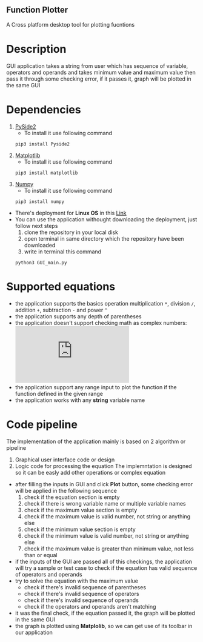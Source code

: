 ## Function Plotter
A Cross platform desktop tool for plotting fucntions 

# Description
GUI application takes a string from user which has sequence of variable, operators and operands and takes minimum value and maximum value then pass it through some checking error, if it passes it, graph will be plotted in the same GUI

# Dependencies 
1. [PySide2](https://pypi.org/project/PySide2/)
   - To install it use following command
   ```
   pip3 install Pyside2
   ```
2. [Matplotlib](https://matplotlib.org/)
   - To install it use following command
   ```
   pip3 install matplotlib
   ```
3. [Numpy](https://numpy.org/)
   - To install it use following command
   ```
   pip3 install numpy
   ```
- There's deployment for **Linux OS** in this [Link](https://drive.google.com/file/d/1vPqj8I54hJtxIGi0Mzike1AzZR9YuhXm/view?usp=sharing)
- You can use the application withought downloading the deployment, just follow next steps
  1. clone the repository in your local disk
  2. open terminal in same directory which the repository have been downloaded
  3. write in terminal this command
  ```
  python3 GUI_main.py
  ```

# Supported equations
- the application supports the basics operation multiplication `*`, division `/`, addition `+`, subtraction `-` and power `^`
- the application supports any depth of parentheses
- the application doesn't support checking math as complex numbers: ![imaginary number](https://latex.codecogs.com/svg.latex?x%3D%5Cfrac%7B-b%5Cpm%5Csqrt%7Bb%5E2-4ac%7D%7D%7B2a%7D)
- the application support any range input to plot the function if the function defined in the given range
-  the application works with any **string** variable name 

# Code pipeline
The implementation of the application mainly is based on 2 algorithm or pipeline
1. Graphical user interface code or design
2. Logic code for processing the equation
The implemntation is designed so it can be easly add other operations or complex equation 
- after filling the inputs in GUI and click **Plot** button, some checking error will be applied in the following sequence
  1. check if the equation section is empty
  2. check if there is wrong variable name or multiple variable names
  3. check if the maximum value section is empty
  4. check if the maximum value is valid number, not string or anything else
  5. check if the minimum value section is empty
  6. check if the minimum value is valid number, not string or anything else
  7. check if the maximum value is greater than minimum value, not less than or equal
-  if the inputs of the GUI are passed all of this checkings, the application will try a sample or test case to check if the equation has valid sequence of operators and operands
- try to solve the equation with the maximum value
  - check if there's invalid sequence of parentheses
  - check if there's invalid sequence of operators
  - check if there's invalid sequence of operands
  - check if the operators and operands aren't matching
- it was the final check, if the equation passed it, the graph will be plotted in the same GUI
- the graph is plotted using **Matplolib**, so we can get use of its toolbar in our application